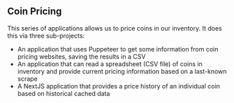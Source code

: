 
## Coin Pricing

This series of applications allows us to price coins in our inventory. It does this via three sub-projects:

* An application that uses Puppeteer to get some information from coin pricing websites, saving the results in a CSV
* An application that can read a spreadsheet (CSV file) of coins in inventory and provide current pricing information based on a last-known scrape
* A NextJS application that provides a price history of an individual coin based on historical cached data
